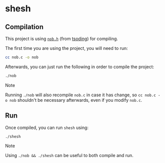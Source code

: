 # shesh

## Compilation

This project is using [`nob.h`](https://github.com/tsoding/nob.h) (from [tsoding](https://github.com/tsoding)) for compiling.

The first time you are using the project, you will need to run:

```bash
cc nob.c -o nob
```

Afterwards, you can just run the following in order to compile the project:

```bash
./nob
```

> [!NOTE]
> Running `./nob` will also recompile `nob.c` in case it has change, so `cc nob.c -o nob` shouldn't be necessary afterwards, even if you modify `nob.c`.

## Run

Once compiled, you can run `shesh` using:

```bash
./shesh
```

> [!NOTE]
> Using `./nob && ./shesh` can be useful to both compile and run.

